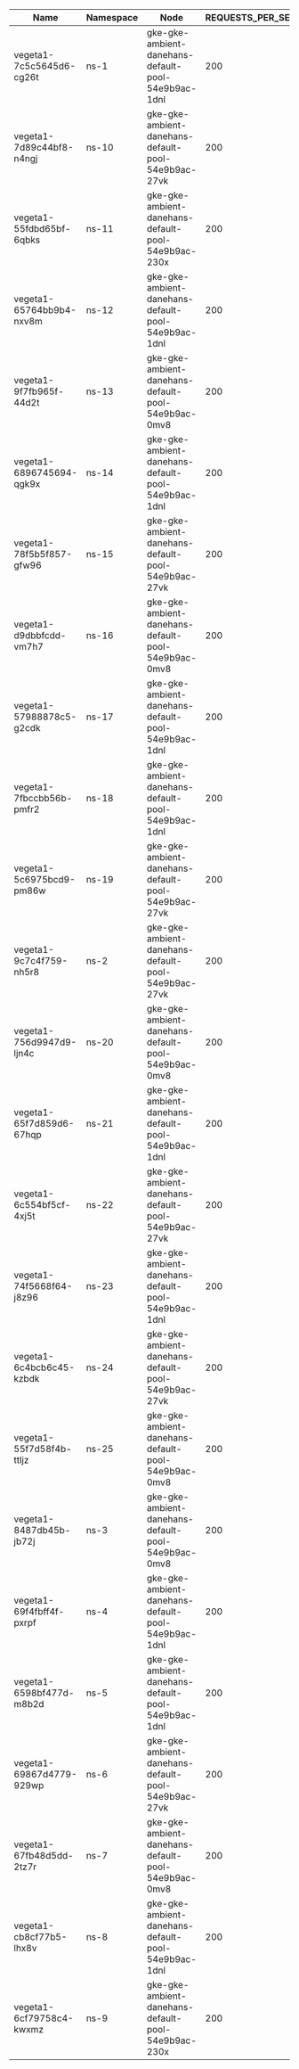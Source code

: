 | Name | Namespace | Node | REQUESTS_PER_SECOND | DURATION | CONNECTIONS | MAX_CONNECTIONS |
|------|-----------|------|---------------------|----------|-------------|-----------------|
| vegeta1-7c5c5645d6-cg26t | ns-1 | gke-gke-ambient-danehans-default-pool-54e9b9ac-1dnl | 200 | 10m | 100 | 100 |
| vegeta1-7d89c44bf8-n4ngj | ns-10 | gke-gke-ambient-danehans-default-pool-54e9b9ac-27vk | 200 | 10m | 100 | 100 |
| vegeta1-55fdbd65bf-6qbks | ns-11 | gke-gke-ambient-danehans-default-pool-54e9b9ac-230x | 200 | 10m | 100 | 100 |
| vegeta1-65764bb9b4-nxv8m | ns-12 | gke-gke-ambient-danehans-default-pool-54e9b9ac-1dnl | 200 | 10m | 100 | 100 |
| vegeta1-9f7fb965f-44d2t | ns-13 | gke-gke-ambient-danehans-default-pool-54e9b9ac-0mv8 | 200 | 10m | 100 | 100 |
| vegeta1-6896745694-qgk9x | ns-14 | gke-gke-ambient-danehans-default-pool-54e9b9ac-1dnl | 200 | 10m | 100 | 100 |
| vegeta1-78f5b5f857-gfw96 | ns-15 | gke-gke-ambient-danehans-default-pool-54e9b9ac-27vk | 200 | 10m | 100 | 100 |
| vegeta1-d9dbbfcdd-vm7h7 | ns-16 | gke-gke-ambient-danehans-default-pool-54e9b9ac-0mv8 | 200 | 10m | 100 | 100 |
| vegeta1-57988878c5-g2cdk | ns-17 | gke-gke-ambient-danehans-default-pool-54e9b9ac-1dnl | 200 | 10m | 100 | 100 |
| vegeta1-7fbccbb56b-pmfr2 | ns-18 | gke-gke-ambient-danehans-default-pool-54e9b9ac-1dnl | 200 | 10m | 100 | 100 |
| vegeta1-5c6975bcd9-pm86w | ns-19 | gke-gke-ambient-danehans-default-pool-54e9b9ac-27vk | 200 | 10m | 100 | 100 |
| vegeta1-9c7c4f759-nh5r8 | ns-2 | gke-gke-ambient-danehans-default-pool-54e9b9ac-27vk | 200 | 10m | 100 | 100 |
| vegeta1-756d9947d9-ljn4c | ns-20 | gke-gke-ambient-danehans-default-pool-54e9b9ac-0mv8 | 200 | 10m | 100 | 100 |
| vegeta1-65f7d859d6-67hqp | ns-21 | gke-gke-ambient-danehans-default-pool-54e9b9ac-1dnl | 200 | 10m | 100 | 100 |
| vegeta1-6c554bf5cf-4xj5t | ns-22 | gke-gke-ambient-danehans-default-pool-54e9b9ac-27vk | 200 | 10m | 100 | 100 |
| vegeta1-74f5668f64-j8z96 | ns-23 | gke-gke-ambient-danehans-default-pool-54e9b9ac-1dnl | 200 | 10m | 100 | 100 |
| vegeta1-6c4bcb6c45-kzbdk | ns-24 | gke-gke-ambient-danehans-default-pool-54e9b9ac-27vk | 200 | 10m | 100 | 100 |
| vegeta1-55f7d58f4b-ttljz | ns-25 | gke-gke-ambient-danehans-default-pool-54e9b9ac-0mv8 | 200 | 10m | 100 | 100 |
| vegeta1-8487db45b-jb72j | ns-3 | gke-gke-ambient-danehans-default-pool-54e9b9ac-0mv8 | 200 | 10m | 100 | 100 |
| vegeta1-69f4fbff4f-pxrpf | ns-4 | gke-gke-ambient-danehans-default-pool-54e9b9ac-1dnl | 200 | 10m | 100 | 100 |
| vegeta1-6598bf477d-m8b2d | ns-5 | gke-gke-ambient-danehans-default-pool-54e9b9ac-1dnl | 200 | 10m | 100 | 100 |
| vegeta1-69867d4779-929wp | ns-6 | gke-gke-ambient-danehans-default-pool-54e9b9ac-27vk | 200 | 10m | 100 | 100 |
| vegeta1-67fb48d5dd-2tz7r | ns-7 | gke-gke-ambient-danehans-default-pool-54e9b9ac-0mv8 | 200 | 10m | 100 | 100 |
| vegeta1-cb8cf77b5-lhx8v | ns-8 | gke-gke-ambient-danehans-default-pool-54e9b9ac-1dnl | 200 | 10m | 100 | 100 |
| vegeta1-6cf79758c4-kwxmz | ns-9 | gke-gke-ambient-danehans-default-pool-54e9b9ac-230x | 200 | 10m | 100 | 100 |
